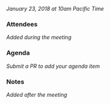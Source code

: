_January 23, 2018 at 10am Pacific Time_

### Attendees

_Added during the meeting_

### Agenda

_Submit a PR to add your agenda item_

### Notes

_Added after the meeting_
